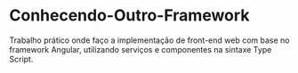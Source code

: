 # Conhecendo-Outro-Framework
Trabalho prático onde faço a implementação de front-end web com base no framework Angular, utilizando serviços e componentes na sintaxe Type Script.
